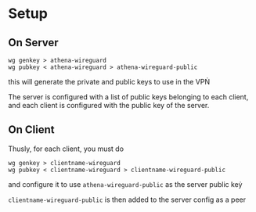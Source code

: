 # Setup

## On Server

```
wg genkey > athena-wireguard
wg pubkey < athena-wireguard > athena-wireguard-public
```

this will generate the private and public keys to use in the VPṄ

The server is configured with a list of public keys belonging to each client, and each client is configured with the public key of the server.

## On Client

Thusly, for each client, you must do


```
wg genkey > clientname-wireguard
wg pubkey < clientname-wireguard > clientname-wireguard-public
```

and configure it to use `athena-wireguard-public` as the server public keẏ

`clientname-wireguard-public` is then added to the server config as a peer


